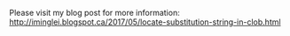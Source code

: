 Please visit my blog post for more information: http://iminglei.blogspot.ca/2017/05/locate-substitution-string-in-clob.html
